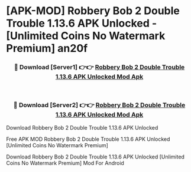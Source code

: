# [APK-MOD] Robbery Bob 2  Double Trouble 1.13.6 APK Unlocked - [Unlimited Coins No Watermark Premium] an20f



<div align="center">
<h3>🔴 Download [Server1] 👉👉 <a href="https://momento.my/?title=Robbery_Bob_2__Double_Trouble_1.13.6_APK_Unlocked">Robbery Bob 2  Double Trouble 1.13.6 APK Unlocked Mod Apk</a></h3><br>

<h3>🔴 Download [Server2] 👉👉 <a href="https://momento.my/?title=Robbery_Bob_2__Double_Trouble_1.13.6_APK_Unlocked">Robbery Bob 2  Double Trouble 1.13.6 APK Unlocked Mod Apk</a></h3>
</div>



Download Robbery Bob 2  Double Trouble 1.13.6 APK Unlocked 

Free APK MOD Robbery Bob 2  Double Trouble 1.13.6 APK Unlocked [Unlimited Coins No Watermark Premium]

Download Robbery Bob 2  Double Trouble 1.13.6 APK Unlocked [Unlimited Coins No Watermark Premium] Mod For Android
